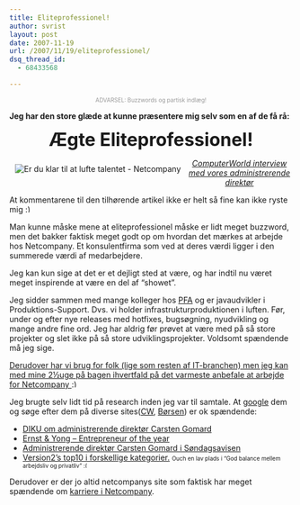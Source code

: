 ```yaml
---
title: Eliteprofessionel!
author: svrist
layout: post
date: 2007-11-19
url: /2007/11/19/eliteprofessionel/
dsq_thread_id:
  - 68433568

---
```

<p align="center">
  <font color="#999999" size="1">ADVARSEL: Buzzwords og partisk indlæg!</font>
</p>

**Jeg har den store glæde at kunne præsentere mig selv som en af de få rå:** 

<p align="center">
  <font size="6"><strong>Ægte Eliteprofessionel!</strong></font>
</p>

<p align="center">
  <a href="http://netcompany.com/karriere/ca6.4.1.asp" title="Netcompany mangler folk" target="_blank"><img src="http://svrist.files.wordpress.com/2007/11/img643.thumbnail.jpg" alt="Er du klar til at lufte talentet - Netcompany" align="left" border="0" hspace="10" vspace="10" /></a><em><a href="http://www.computerworld.dk/art/42653?cid=4&q=netcompany&sm=search&a=cid&i=4&o=0&pos=1" title="ComputerWorld artikel" target="_blank">ComputerWorld interview med vores administrerende direktør</a></em>
</p>

At kommentarene til den tilhørende artikel ikke er helt så fine kan ikke ryste mig <img src="http://blog.vrist.dk/newwp/wp-includes/images/smilies/simple-smile.png" alt=":)" class="wp-smiley" style="height: 1em; max-height: 1em;" />

Man kunne måske mene at eliteprofessionel måske er lidt meget buzzword, men det bakker faktisk meget godt op om hvordan det mærkes at arbejde hos Netcompany. Et konsulentfirma som ved at deres værdi ligger i den summerede værdi af medarbejdere.

Jeg kan kun sige at det er et dejligt sted at være, og har indtil nu været meget inspirende at være en del af &#8220;showet&#8221;.

Jeg sidder sammen med mange kolleger hos <a href="http://www.netcompany.dk/kunder/ku4.1.76.asp" title="Om PFA projektet på netcompany sitet" target="_blank">PFA</a> og er javaudvikler i Produktions-Support. Dvs. vi holder infrastrukturproduktionen i luften. Før, under og efter nye releases med hotfixes, bugsøgning, nyudvikling og mange andre fine ord. Jeg har aldrig før prøvet at være med på så store projekter og slet ikke på så store udviklingsprojekter. Voldsomt spændende må jeg sige.

<a href="http://netcompany.com/karriere/ca6.4.1.asp" title="Netcompany mangler folk" target="_blank">Derudover har vi brug for folk (lige som resten af IT-branchen) men jeg kan med mine 2½uge på bagen ihvertfald på det varmeste anbefale at arbejde for Netcompany </a> <img src="http://blog.vrist.dk/newwp/wp-includes/images/smilies/simple-smile.png" alt=":)" class="wp-smiley" style="height: 1em; max-height: 1em;" />

Jeg brugte selv lidt tid på research inden jeg var til samtale. At <a href="http://www.google.dk/search?hl=da&client=firefox-a&rls=org.mozilla%3Ada%3Aofficial&hs=amY&q=Netcompany&btnG=S%C3%B8g&meta=cr%3DcountryDK" title="Googling af netcompany i danmark" target="_blank">google</a> dem og søge efter dem på diverse sites(<a href="http://www.computerworld.dk/search/netcompany" title="Computerworld søgning på netcompany" target="_blank">CW</a>, <a href="http://børsen.dk/" title="Børsen (ingen søgning i link)" target="_blank">Børsen</a>) er ok spændende:

  * <a href="http://www.diku.dk/?http://www.diku.dk/reklamer/karriere_og_resultater/carsten_gomard.html.da" title="Diku om Carsten Gomard" target="_blank">DIKU om administrerende direktør Carsten Gomard</a>
  * <a href="http://www.eoy.dk/entrepreneuroftheyear/eoy2002/virksomheder/netcompany" title="Entrepreneur of the year" target="_blank">Ernst & Yong &#8211; Entrepreneur of the year</a>
  * <a href="http://www.sondagsavisen.dk/Site/Arkiv/2004-9-25/Artikler/Erhverv/9546463.htm" title="Carsten Gomard i Søndagsavisen" target="_blank">Administrerende direktør Carsten Gomard i Søndagsavisen</a>
  * <a href="http://www.version2.dk/artikel/4407" title="Version2s vindere om arbejdspladser" target="_blank">Version2&#8217;s top10 i forskellige kategorier.</a> <font size="1">Ouch en lav plads i &#8220;God balance mellem arbejdsliv og privatliv&#8221; <img src="http://blog.vrist.dk/newwp/wp-includes/images/smilies/frownie.png" alt=":(" class="wp-smiley" style="height: 1em; max-height: 1em;" /></font>

Derudover er der jo altid netcompanys site som faktisk har meget spændende om <a href="http://www.netcompany.dk/karriere/" title="Karriere i netcompany" target="_blank">karriere i Netcompany</a>.

</salgstale>